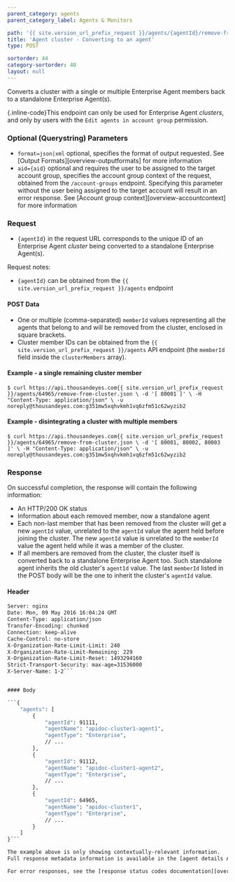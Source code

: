 ```yaml
---
parent_category: agents
parent_category_label: Agents & Monitors

path: '{{ site.version_url_prefix_request }}/agents/{agentId}/remove-from-cluster'
title: 'Agent cluster - Converting to an agent'
type: POST

sortorder: 44
category-sortorder: 40
layout: null
---
```


Converts a cluster with a single or multiple Enterprise Agent members back to a standalone Enterprise Agent(s).

{.inline-code}This endpoint can only be used for Enterprise Agent *clusters*, and only by users with the `Edit agents in account group` permission.


### Optional (Querystring) Parameters

* `format=json|xml` optional, specifies the format of output requested.  See [Output Formats][overview-outputformats] for more information
* `aid={aid}` optional and requires the user to be assigned to the target account group, specifies the account group context of the request, obtained from the `/account-groups` endpoint.  Specifying this parameter without the user being assigned to the target account will result in an error response. See [Account group context][overview-accountcontext] for more information


### Request

* `{agentId}` in the request URL corresponds to the unique ID of an Enterprise Agent *cluster* being converted to a standalone Enterprise Agent(s).

Request notes:

* `{agentId}` can be obtained from the `{{ site.version_url_prefix_request }}/agents` endpoint


#### POST Data

* One or multiple (comma-separated) `memberId` values representing all the agents that belong to and will be removed from the cluster, enclosed in square brackets.
* Cluster member IDs can be obtained from the `{{ site.version_url_prefix_request }}/agents` API endpoint (the `memberId` field inside the `clusterMembers` array).


#### Example - a single remaining cluster member

`$ curl https://api.thousandeyes.com{{ site.version_url_prefix_request }}/agents/64965/remove-from-cluster.json \
  -d '[
    80001
    ]' \
  -H "Content-Type: application/json" \
  -u noreply@thousandeyes.com:g351mw5xqhvkmh1vq6zfm51c62wyzib2`


#### Example - disintegrating a cluster with multiple members

`$ curl https://api.thousandeyes.com{{ site.version_url_prefix_request }}/agents/64965/remove-from-cluster.json \
  -d '[
    80001,
    80002,
    80003
    ]' \
  -H "Content-Type: application/json" \
  -u noreply@thousandeyes.com:g351mw5xqhvkmh1vq6zfm51c62wyzib2`


### Response

On successful completion, the response will contain the following information:

* An HTTP/200 OK status
* Information about each removed member, now a standalone agent
* Each non-last member that has been removed from the cluster will get a new `agentId` value, unrelated to the `agentId` value the agent held before joining the cluster. The new `agentId` value is unrelated to the `memberId` value the agent held while it was a member of the cluster.
* If all members are removed from the cluster, the cluster itself is converted back to a standalone Enterprise Agent too. Such standalone agent inherits the old cluster's `agentId` value. The last `memberId` listed in the POST body will be the one to inherit the cluster's `agentId` value.


#### Header

```HTTP/1.1 200 OK
Server: nginx
Date: Mon, 09 May 2016 16:04:24 GMT
Content-Type: application/json
Transfer-Encoding: chunked
Connection: keep-alive
Cache-Control: no-store
X-Organization-Rate-Limit-Limit: 240
X-Organization-Rate-Limit-Remaining: 229
X-Organization-Rate-Limit-Reset: 1493294160
Strict-Transport-Security: max-age=31536000
X-Server-Name: 1-2```


#### Body

```{
    "agents": [
        {
            "agentId": 91111,
            "agentName": "apidoc-cluster1-agent1",
            "agentType": "Enterprise",
            // ...
        },
        {
            "agentId": 91112,
            "agentName": "apidoc-cluster1-agent2",
            "agentType": "Enterprise",
            // ...
        },
        {
            "agentId": 64965,
            "agentName": "apidoc-cluster1",
            "agentType": "Enterprise",
            // ...
        }
    ]
}```

The example above is only showing contextually-relevant information.
Full response metadata information is available in the [agent details API endpoint description][agent-metadata].

For error responses, see the [response status codes documentation][overview-responsestatuscodes].
